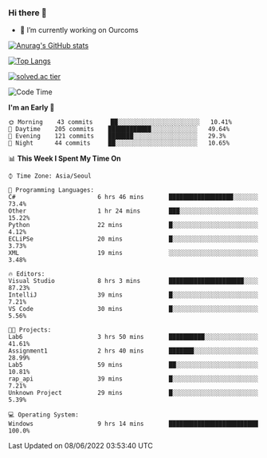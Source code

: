 ### Hi there 👋

- 🔭 I’m currently working on Ourcoms

<!--
**Rhange/Rhange** is a ✨ _special_ ✨ repository because its `README.md` (this file) appears on your GitHub profile.

Here are some ideas to get you started:

- 🌱 I’m currently learning ...
- 👯 I’m looking to collaborate on ...
- 🤔 I’m looking for help with ...
- 💬 Ask me about ...
- 📫 How to reach me: ...
- 😄 Pronouns: ...
- ⚡ Fun fact: ...
-->

[![Anurag's GitHub stats](https://github-readme-stats.vercel.app/api?username=rhange&show_icons=true&theme=gruvbox)](https://github.com/anuraghazra/github-readme-stats)

[![Top Langs](https://github-readme-stats.vercel.app/api/top-langs/?username=rhange&layout=compact&theme=gruvbox)](https://github.com/anuraghazra/github-readme-stats)

[![solved.ac tier](http://mazassumnida.wtf/api/generate_badge?boj=rhange0511)](https://solved.ac/rhange0511)

  <!--START_SECTION:waka-->
![Code Time](http://img.shields.io/badge/Code%20Time-471%20hrs%206%20mins-blue)

**I'm an Early 🐤** 

```text
🌞 Morning    43 commits     ██░░░░░░░░░░░░░░░░░░░░░░░   10.41% 
🌆 Daytime    205 commits    ████████████░░░░░░░░░░░░░   49.64% 
🌃 Evening    121 commits    ███████░░░░░░░░░░░░░░░░░░   29.3% 
🌙 Night      44 commits     ██░░░░░░░░░░░░░░░░░░░░░░░   10.65%

```


📊 **This Week I Spent My Time On** 

```text
⌚︎ Time Zone: Asia/Seoul

💬 Programming Languages: 
C#                       6 hrs 46 mins       ██████████████████░░░░░░░   73.4% 
Other                    1 hr 24 mins        ███░░░░░░░░░░░░░░░░░░░░░░   15.22% 
Python                   22 mins             █░░░░░░░░░░░░░░░░░░░░░░░░   4.12% 
ECLiPSe                  20 mins             █░░░░░░░░░░░░░░░░░░░░░░░░   3.73% 
XML                      19 mins             ░░░░░░░░░░░░░░░░░░░░░░░░░   3.48%

🔥 Editors: 
Visual Studio            8 hrs 3 mins        █████████████████████░░░░   87.23% 
IntelliJ                 39 mins             █░░░░░░░░░░░░░░░░░░░░░░░░   7.21% 
VS Code                  30 mins             █░░░░░░░░░░░░░░░░░░░░░░░░   5.56%

🐱‍💻 Projects: 
Lab6                     3 hrs 50 mins       ██████████░░░░░░░░░░░░░░░   41.61% 
Assignment1              2 hrs 40 mins       ███████░░░░░░░░░░░░░░░░░░   28.99% 
Lab5                     59 mins             ██░░░░░░░░░░░░░░░░░░░░░░░   10.81% 
rap_api                  39 mins             █░░░░░░░░░░░░░░░░░░░░░░░░   7.21% 
Unknown Project          29 mins             █░░░░░░░░░░░░░░░░░░░░░░░░   5.39%

💻 Operating System: 
Windows                  9 hrs 14 mins       █████████████████████████   100.0%

```


 Last Updated on 08/06/2022 03:53:40 UTC
<!--END_SECTION:waka-->
